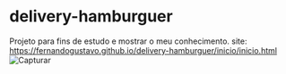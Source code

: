 # delivery-hamburguer
Projeto para fins de estudo e mostrar o meu conhecimento.
site: https://fernandogustavo.github.io/delivery-hamburguer/inicio/inicio.html
![Capturar](https://user-images.githubusercontent.com/96345255/202025055-ce0f7c0a-eb46-4395-99be-e7d1d92c84df.PNG)
